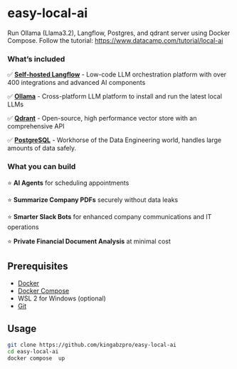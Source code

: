 # easy-local-ai
Run Ollama (Llama3.2), Langflow, Postgres, and qdrant server using Docker Compose. 
Follow the tutorial: https://www.datacamp.com/tutorial/local-ai

### What’s included

✅ [**Self-hosted Langflow**](https://www.langflow.org/) - Low-code LLM orchestration platform with over 400
integrations and advanced AI components

✅ [**Ollama**](https://ollama.com/) - Cross-platform LLM platform to install
and run the latest local LLMs

✅ [**Qdrant**](https://qdrant.tech/) - Open-source, high performance vector
store with an comprehensive API

✅ [**PostgreSQL**](https://www.postgresql.org/) -  Workhorse of the Data
Engineering world, handles large amounts of data safely.

### What you can build

⭐️ **AI Agents** for scheduling appointments

⭐️ **Summarize Company PDFs** securely without data leaks

⭐️ **Smarter Slack Bots** for enhanced company communications and IT operations

⭐️ **Private Financial Document Analysis** at minimal cost

## Prerequisites

- [Docker](https://www.docker.com/)
- [Docker Compose](https://docs.docker.com/compose/)
- WSL 2 for Windows (optional)
- [Git](https://git-scm.com/)

## Usage

```bash
git clone https://github.com/kingabzpro/easy-local-ai
cd easy-local-ai
docker compose  up
```
